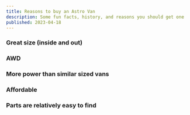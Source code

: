 ```yaml
---
title: Reasons to buy an Astro Van
description: Some fun facts, history, and reasons you should get one
published: 2023-04-18
---
```


### Great size (inside and out)
### AWD
### More power than similar sized vans
### Affordable
### Parts are relatively easy to find